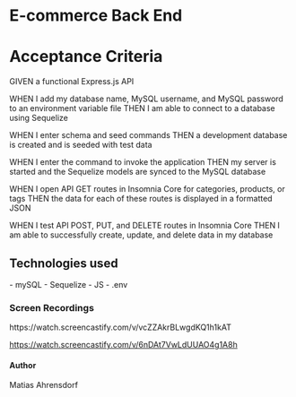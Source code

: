 <h1>E-commerce Back End</h1>

<h1>Acceptance Criteria</h1>
<p>
GIVEN a functional Express.js API

WHEN I add my database name, MySQL username, and MySQL password to an environment variable file THEN I am able to connect to a database using Sequelize

WHEN I enter schema and seed commands THEN a development database is created and is seeded with test data

WHEN I enter the command to invoke the application THEN my server is started and the Sequelize models are synced to the MySQL database

WHEN I open API GET routes in Insomnia Core for categories, products, or tags THEN the data for each of these routes is displayed in a formatted JSON

WHEN I test API POST, PUT, and DELETE routes in Insomnia Core THEN I am able to successfully create, update, and delete data in my database

</p>

<h2>Technologies used</h2>
<p>
- mySQL
- Sequelize
- JS
- .env
</p>

<h3>Screen Recordings</h3>
<url>
https://watch.screencastify.com/v/vcZZAkrBLwgdKQ1h1kAT

https://watch.screencastify.com/v/6nDAt7VwLdUUAO4g1A8h
</url>

<h4>Author</h4>
<p> Matias Ahrensdorf </p>
